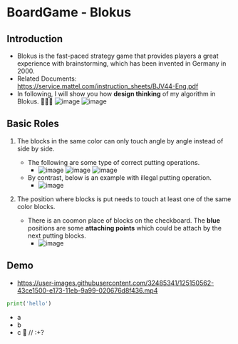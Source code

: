 # BoardGame - Blokus
## Introduction
- Blokus is the fast-paced strategy game that provides players a great experience with brainstorming, which has been invented in Germany in 2000.
- Related Documents: https://service.mattel.com/instruction_sheets/BJV44-Eng.pdf
- In following, I will show you how __design thinking__ of my algorithm in Blokus. 🧠🧠🧠
  ![image](https://user-images.githubusercontent.com/32485341/125181265-c61f0d80-e235-11eb-97c9-f5197b29b3de.png)
  ![image](https://user-images.githubusercontent.com/32485341/125181387-c7046f00-e236-11eb-9da6-71198f18e3cd.png)


## Basic Roles
1. The blocks in the same color can only touch angle by angle instead of side by side. 
    - The following are some type of correct putting operations. 
      - ![image](https://user-images.githubusercontent.com/32485341/125181516-1d25e200-e238-11eb-9bda-c111956ef7c0.png) ![image](https://user-images.githubusercontent.com/32485341/125181474-9bce4f80-e237-11eb-91e4-b133f4733f27.png) ![image](https://user-images.githubusercontent.com/32485341/125181499-f1a2f780-e237-11eb-8860-f6ffdc2a7272.png)
    - By contrast, below is an example with illegal putting operation.
      - ![image](https://user-images.githubusercontent.com/32485341/125181594-c66cd800-e238-11eb-8c12-95d5932a3552.png)

2.  The position where blocks is put needs to touch at least one of the same color blocks.
    - There is an coomon place of blocks on the checkboard. The __blue__ positions are some __attaching points__ which could be attach by the next putting blocks.
      - ![image](https://user-images.githubusercontent.com/32485341/125181741-90c8ee80-e23a-11eb-9799-436cfd5f9572.png)


## Demo 
- https://user-images.githubusercontent.com/32485341/125150562-43ce1500-e173-11eb-9a99-020676d8f436.mp4

``` python
print('hello')
```
- a
- b
- c
🐥 // :+?
